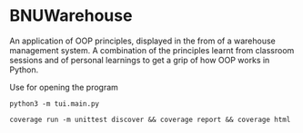 # BNUWarehouse
An application of OOP principles, displayed in the from of a warehouse management system. A combination of the principles learnt from classroom sessions and of personal learnings to get a grip of how OOP works in Python.

Use for opening the program
```
python3 -m tui.main.py
```

```
coverage run -m unittest discover && coverage report && coverage html
```
